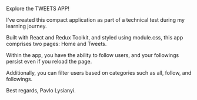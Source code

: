 Explore the TWEETS APP!

I've created this compact application as part of a technical test during my
learning journey.

Built with React and Redux Toolkit, and styled using module.css, this app
comprises two pages: Home and Tweets.

Within the app, you have the ability to follow users, and your followings
persist even if you reload the page.

Additionally, you can filter users based on categories such as all, follow, and
followings.

Best regards, Pavlo Lysianyi.
